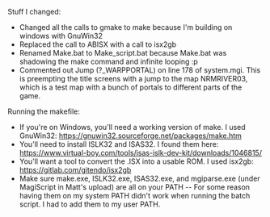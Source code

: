 Stuff I changed:
- Changed all the calls to gmake to make because I'm building on windows with GnuWin32
- Replaced the call to ABISX with a call to isx2gb
- Renamed Make.bat to Make_script.bat because Make.bat was shadowing the make command and infinite looping :p
- Commented out Jump (?_WARPPORTAL) on line 178 of system.mgi. This is preempting the title screens with a jump to the map NRMRIVER03, which is a test map with a bunch of portals to different parts of the game.

Running the makefile:
- If you're on Windows, you'll need a working version of make. I used GnuWin32: https://gnuwin32.sourceforge.net/packages/make.htm
- You'll need to install ISLK32 and ISAS32. I found them here: https://www.virtual-boy.com/tools/isas-islk-dev-kit/downloads/1046815/
- You'll want a tool to convert the .ISX into a usable ROM. I used isx2gb: https://gitlab.com/gitendo/isx2gb
- Make sure make.exe, ISLK32.exe, ISAS32.exe, and mgiparse.exe (under MagiScript in Matt's upload) are all on your PATH
-- For some reason having them on my system PATH didn't work when running the batch script. I had to add them to my user PATH.
